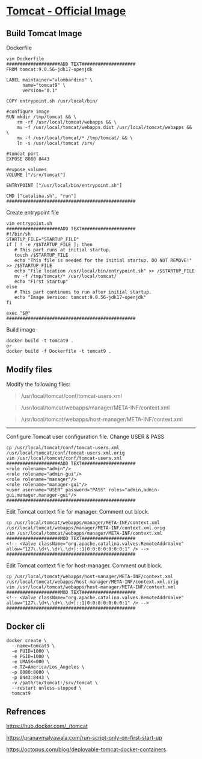 # [Tomcat - Official Image](https://hub.docker.com/_/tomcat)

## Build Tomcat Image

Dockerfile
```
vim Dockerfile
####################ADD TEXT####################
FROM tomcat:9.0.56-jdk17-openjdk

LABEL maintainer="vlombardino" \
      name="tomcat9" \
      version="0.1"

COPY entrypoint.sh /usr/local/bin/
   
#configure image      
RUN mkdir /tmp/tomcat && \
    rm -rf /usr/local/tomcat/webapps && \
    mv -f /usr/local/tomcat/webapps.dist /usr/local/tomcat/webapps && \
    mv -f /usr/local/tomcat/* /tmp/tomcat/ && \
    ln -s /usr/local/tomcat /srv/

#tomcat port
EXPOSE 8080 8443

#expose volumes
VOLUME ["/srv/tomcat"]

ENTRYPOINT ["/usr/local/bin/entrypoint.sh"]

CMD ["catalina.sh", "run"]
################################################
```

Create entrypoint file
```
vim entrypoint.sh
####################ADD TEXT####################
#!/bin/sh
STARTUP_FILE="STARTUP_FILE"
if [ ! -e /$STARTUP_FILE ]; then
   # This part runs at initial startup.
   touch /$STARTUP_FILE
   echo "This file is needed for the initial startup. DO NOT REMOVE!" >> /$STARTUP_FILE
   echo "File location /usr/local/bin/entrypoint.sh" >> /$STARTUP_FILE
   mv -f /tmp/tomcat/* /usr/local/tomcat/
   echo "First Startup"
else
   # This part continues to run after initial startup.
   echo "Image Version: tomcat:9.0.56-jdk17-openjdk"
fi

exec "$@"
################################################
```
Build image
```
docker build -t tomcat9 .
or
docker build -f Dockerfile -t tomcat9 .
```

## Modify files
Modify the following files:

> /usr/local/tomcat/conf/tomcat-users.xml

> /usr/local/tomcat/webapps/manager/META-INF/context.xml

> /usr/local/tomcat/webapps/host-manager/META-INF/context.xml

---

Configure Tomcat user configuration file. Change USER & PASS
```
cp /usr/local/tomcat/conf/tomcat-users.xml /usr/local/tomcat/conf/tomcat-users.xml.orig
vim /usr/local/tomcat/conf/tomcat-users.xml
####################ADD TEXT####################
<role rolename="admin"/>
<role rolename="admin-gui"/>
<role rolename="manager"/>
<role rolename="manager-gui"/>
<user username="USER" password="PASS" roles="admin,admin-gui,manager,manager-gui"/>
################################################
```

Edit Tomcat context file for manager. Comment out block.
```
cp /usr/local/tomcat/webapps/manager/META-INF/context.xml /usr/local/tomcat/webapps/manager/META-INF/context.xml.orig
vim /usr/local/tomcat/webapps/manager/META-INF/context.xml
####################MOD TEXT####################
<!-- <Valve className="org.apache.catalina.valves.RemoteAddrValve"
allow="127\.\d+\.\d+\.\d+|::1|0:0:0:0:0:0:0:1" /> -->
################################################
```

Edit Tomcat context file for host-manager. Comment out block.
```
cp /usr/local/tomcat/webapps/host-manager/META-INF/context.xml /usr/local/tomcat/webapps/host-manager/META-INF/context.xml.orig
vim /usr/local/tomcat/webapps/host-manager/META-INF/context.xml
####################MOD TEXT####################
<!-- <Valve className="org.apache.catalina.valves.RemoteAddrValve"
allow="127\.\d+\.\d+\.\d+|::1|0:0:0:0:0:0:0:1" /> -->
################################################
```

## Docker cli
```
docker create \
  --name=tomcat9 \
  -e PUID=1000 \
  -e PGID=1000 \
  -e UMASK=000 \
  -e TZ=America/Los_Angeles \
  -p 8080:8080 \
  -p 8443:8443 \
  -v /path/to/tomcat:/srv/tomcat \
  --restart unless-stopped \
  tomcat9
```

## Refrences
https://hub.docker.com/_/tomcat

https://pranavmalvawala.com/run-script-only-on-first-start-up

https://octopus.com/blog/deployable-tomcat-docker-containers
